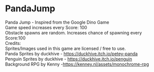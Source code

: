 # PandaJump
Panda Jump - Inspired from the Google Dino Game
<br>
Game speed increases every Score: 100 
<br>
Obstacle spawns are random. Increases chance of spawning every Score:100 
<br>
Credits: 
<br>
Sprites/Images used in this game are licensed / free to use. 
<br>
Panda Sprites by duckhive - https://duckhive.itch.io/petey-panda
<br>
Penguin Sprites by duckhive - https://duckhive.itch.io/penguin
<br>
Background RPG by Kenny -https://kenney.nl/assets/monochrome-rpg

